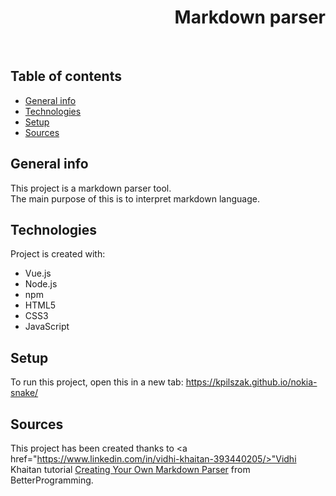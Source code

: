 <h1 align="right">Markdown parser</h1><br>

## Table of contents
* [General info](#general-info)
* [Technologies](#technologies)
* [Setup](#setup)
* [Sources](#sources)

## General info
This project is a markdown parser tool.  
The main purpose of this is to interpret markdown language.    
	
## Technologies
Project is created with:
* Vue.js
* Node.js
* npm
* HTML5
* CSS3
* JavaScript  

## Setup
To run this project, open this in a new tab: <a href="https://kpilszak.github.io/nokia-snake/">https://kpilszak.github.io/nokia-snake/</a>

## Sources
This project has been created thanks to <a href="https://www.linkedin.com/in/vidhi-khaitan-393440205/>"Vidhi Khaitan</a> tutorial <a href="https://betterprogramming.pub/create-your-own-markdown-parser-bffb392a06db">Creating Your Own Markdown Parser</a> from BetterProgramming.
